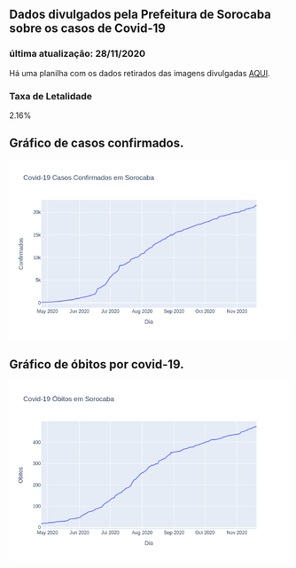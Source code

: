## Dados divulgados pela Prefeitura de Sorocaba sobre os casos de Covid-19
### última atualização: 28/11/2020

Há uma planilha com os dados retirados das imagens divulgadas [AQUI](https://github.com/lucas-koiti/covid19-sorocaba/blob/master/dados/planilha_csv/dados.csv).

### Taxa de Letalidade
2.16% 

## Gráfico de casos confirmados.
<img src= "confirmados.png">

## Gráfico de óbitos por covid-19.
<img src= "obitos.png">
